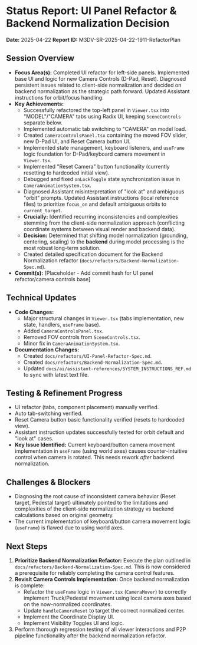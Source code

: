 # Status Report: UI Panel Refactor & Backend Normalization Decision

**Date:** 2025-04-22
**Report ID:** M3DV-SR-2025-04-22-1911-RefactorPlan

## Session Overview
- **Focus Area(s):** Completed UI refactor for left-side panels. Implemented base UI and logic for new Camera Controls (D-Pad, Reset). Diagnosed persistent issues related to client-side normalization and decided on backend normalization as the strategic path forward. Updated Assistant instructions for orbit/focus handling.
- **Key Achievements:**
    - Successfully refactored the top-left panel in `Viewer.tsx` into "MODEL"/"CAMERA" tabs using Radix UI, keeping `SceneControls` separate below.
    - Implemented automatic tab switching to "CAMERA" on model load.
    - Created `CameraControlsPanel.tsx` containing the moved FOV slider, new D-Pad UI, and Reset Camera button UI.
    - Implemented state management, keyboard listeners, and `useFrame` logic foundation for D-Pad/keyboard camera movement in `Viewer.tsx`.
    - Implemented "Reset Camera" button functionality (currently resetting to hardcoded initial view).
    - Debugged and fixed `onLockToggle` state synchronization issue in `CameraAnimationSystem.tsx`.
    - Diagnosed Assistant misinterpretation of "look at" and ambiguous "orbit" prompts. Updated Assistant instructions (local reference files) to prioritize `focus_on` and default ambiguous orbits to `current_target`.
    - **Crucially:** Identified recurring inconsistencies and complexities stemming from the client-side normalization approach (conflicting coordinate systems between visual render and backend data).
    - **Decision:** Determined that shifting model normalization (grounding, centering, scaling) to the **backend** during model processing is the most robust long-term solution.
    - Created detailed specification document for the Backend Normalization refactor (`docs/refactors/Backend-Normalization-Spec.md`).
- **Commit(s):** [Placeholder - Add commit hash for UI panel refactor/camera controls base]

## Technical Updates
- **Code Changes:**
    - Major structural changes in `Viewer.tsx` (tabs implementation, new state, handlers, `useFrame` base).
    - Added `CameraControlsPanel.tsx`.
    - Removed FOV controls from `SceneControls.tsx`.
    - Minor fix in `CameraAnimationSystem.tsx`.
- **Documentation Changes:**
    - Created `docs/refactors/UI-Panel-Refactor-Spec.md`.
    - Created `docs/refactors/Backend-Normalization-Spec.md`.
    - Updated `docs/ai/assistant-references/SYSTEM_INSTRUCTIONS_REF.md` to sync with latest text file.

## Testing & Refinement Progress
- UI refactor (tabs, component placement) manually verified.
- Auto tab-switching verified.
- Reset Camera button basic functionality verified (resets to hardcoded view).
- Assistant instruction updates successfully tested for orbit default and "look at" cases.
- **Key Issue Identified:** Current keyboard/button camera movement implementation in `useFrame` (using world axes) causes counter-intuitive control when camera is rotated. This needs rework *after* backend normalization.

## Challenges & Blockers
- Diagnosing the root cause of inconsistent camera behavior (Reset target, Pedestal target) ultimately pointed to the limitations and complexities of the client-side normalization strategy vs backend calculations based on original geometry.
- The current implementation of keyboard/button camera movement logic (`useFrame`) is flawed due to using world axes.

## Next Steps
1.  **Prioritize Backend Normalization Refactor:** Execute the plan outlined in `docs/refactors/Backend-Normalization-Spec.md`. This is now considered a prerequisite for reliably completing the camera control features.
2.  **Revisit Camera Controls Implementation:** Once backend normalization is complete:
    *   Refactor the `useFrame` logic in `Viewer.tsx` (`CameraMover`) to correctly implement Truck/Pedestal movement using local camera axes based on the now-normalized coordinates.
    *   Update `handleCameraReset` to target the correct normalized center.
    *   Implement the Coordinate Display UI.
    *   Implement Visibility Toggles UI and logic.
3.  Perform thorough regression testing of all viewer interactions and P2P pipeline functionality after the backend normalization refactor. 